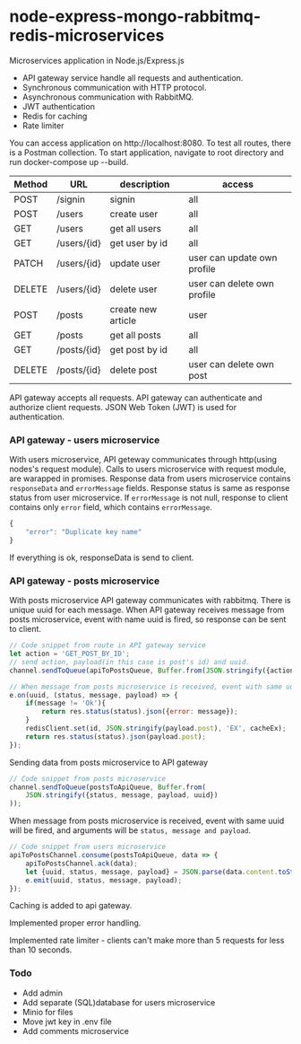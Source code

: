 # node-express-mongo-rabbitmq-redis-microservices

Microservices application in Node.js/Express.js

- API gateway service handle all requests and authentication.
- Synchronous communication with HTTP protocol.
- Asynchronous communication with RabbitMQ.
- JWT authentication
- Redis for caching
- Rate limiter

You can access application on http://localhost:8080.
To test all routes, there is a Postman collection.
To start application, navigate to root directory and run docker-compose up --build.


Method | URL | description | access
-------|---- | ------------|--------
POST      |/signin                           | signin                 | all
POST      |/users                            | create user            | all
GET       |/users                            | get all users          | all
GET       |/users/{id}                       | get user by id         | all
PATCH     |/users/{id}                       | update user            | user can update own profile
DELETE    |/users/{id}                       | delete user            | user can delete own profile
POST      |/posts                            | create new article     | user
GET       |/posts                            | get all posts          | all
GET       |/posts/{id}                       | get post by id         | all
DELETE    |/posts/{id}                       | delete post            | user can delete own post


API gateway accepts all requests. API gateway can authenticate and authorize client requests. JSON Web Token (JWT) is used for authentication.

### API gateway - users microservice
With users microservice, API geteway communicates through http(using nodes's request module).
Calls to users microservice with request module, are warapped in promises. Response data from users microservice contains `responseData` and `errorMessage` fields. Response status is same as response status from user microservice. If `errorMessage` is not null, response to client contains only `error` field, which contains `errorMessage`.
```javascript
{
    "error": "Duplicate key name"
}
```
If everything is ok, responseData is send to client. 

### API gateway - posts microservice
With posts microservice API gateway communicates with rabbitmq. There is unique uuid for each message. 
When API gateway receives message from posts microservice, event with name uuid is fired, so response can be sent to client.

```javascript
// Code snippet from route in API gateway service
let action = 'GET_POST_BY_ID';
// send action, payload(in this case is post's id) and uuid.
channel.sendToQueue(apiToPostsQueue, Buffer.from(JSON.stringify({action, payload: {id}, uuid})));

// When message from posts microservice is received, event with same uuid will be fired 
e.on(uuid, (status, message, payload) => {
    if(message != 'Ok'){
        return res.status(status).json({error: message});
    }
    redisClient.set(id, JSON.stringify(payload.post), 'EX', cacheEx);
    return res.status(status).json(payload.post);
});
```
Sending data from posts microservice to API gateway
```javascript
// Code snippet from posts microservice
channel.sendToQueue(postsToApiQueue, Buffer.from(
    JSON.stringify({status, message, payload, uuid})
));
```

When message from posts microservice is received, event with same uuid will be fired, and arguments will be `status, message and payload`.
```javascript
// Code snippet from users microservice
apiToPostsChannel.consume(postsToApiQueue, data => {
    apiToPostsChannel.ack(data);
    let {uuid, status, message, payload} = JSON.parse(data.content.toString());
    e.emit(uuid, status, message, payload);
});
```

Caching is added to api gateway. 

Implemented proper error handling.

Implemented rate limiter - clients can't make more than 5 requests for less than 10 seconds.



### Todo
- Add admin
- Add separate (SQL)database for users microservice
- Minio for files
- Move jwt key in .env file
- Add comments microservice



